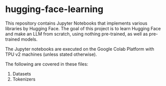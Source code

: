 # hugging-face-learning
This repository contains Jupyter Notebooks that implements various libraries by Hugging Face. The goal of this project is to learn Hugging Face and make an LLM from scratch, using nothing pre-trained, as well as pre-trained models.

The Jupyter notebooks are executed on the Google Colab Platform with TPU v2 machines (unless stated otherwise).

The following are covered in these files:
1. Datasets
2. Tokenizers
